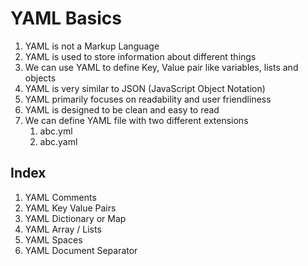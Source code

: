 
# YAML Basics

1. YAML is not a Markup Language
2. YAML is used to store information about different things
3. We can use YAML to define Key, Value pair like variables, lists and objects
4. YAML is very similar to JSON (JavaScript Object Notation)
5. YAML primarily focuses on readability and user friendliness
6. YAML is designed to be clean and easy to read
7. We can define YAML file with two different extensions
    1. abc.yml
    2. abc.yaml

## Index

1. YAML Comments
2. YAML Key Value Pairs
3. YAML Dictionary or Map
4. YAML Array / Lists
5. YAML Spaces
6. YAML Document Separator
